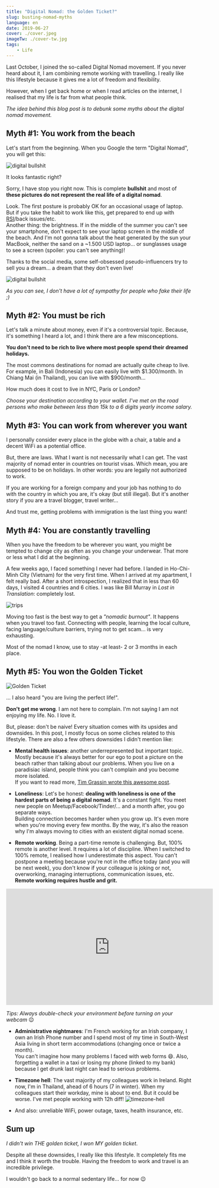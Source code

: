 ```yaml
---
title: "Digital Nomad: the Golden Ticket?"
slug: busting-nomad-myths
language: en
date: 2019-06-27
cover: ./cover.jpeg
imageTw: ./cover-tw.jpg
tags: 
    - Life
---
```


Last October, I joined the so-called Digital Nomad movement. If you never heard about it, I am combining remote working with travelling. I really like this lifestyle because it gives me a lot of freedom and flexibility.

However, when I get back home or when I read articles on the internet, I realised that my life is far from what people think.

*The idea behind this blog post is to debunk some myths about the digital nomad movement.*

## Myth #1: You work from the beach

Let's start from the beginning. When you Google the term "Digital Nomad", you will get this:

![digital bullshit](./digital-bullshit.jpg)

It looks fantastic right?

Sorry, I have stop you right now. This is complete **bullshit** and most of **these pictures do not represent the real life of a digital nomad**.

Look. The first posture is probably OK for an occasional usage of laptop. But if you take the habit to work like this, get prepared to end up with [RSI](https://en.wikipedia.org/wiki/Repetitive_strain_injury)/back issues/etc.  
Another thing: the brightness. If in the middle of the summer you can't see your smartphone, don't expect to see your laptop screen in the middle of the beach. And I'm not gonna talk about the heat generated by the sun your MacBook, neither the sand on a ~1.500 USD laptop... or sunglasses usage to see a screen (spoiler: you can't see anything)!

Thanks to the social media, some self-obsessed pseudo-influencers try to sell you a dream... a dream that they don't even live!

![digital bullshit](./digital-bullshit-bis.jpg)


*As you can see, I don't have a lot of sympathy for people who fake their life ;)*


## Myth #2: You must be rich

Let's talk a minute about money, even if it's a controversial topic. Because, it's something I heard a lot, and I think there are a few misconceptions.

**You don't need to be rich to live where most people spend their dreamed holidays.**

The most commons destinations for nomad are actually quite cheap to live. For example, in Bali (Indonesia) you can easily live with $1.300/month. In Chiang Mai (in Thailand), you can live with $900/month... 

How much does it cost to live in NYC, Paris or London?

*Choose your destination according to your wallet. I've met on the road persons who make between less than 15k to a 6 digits yearly income salary.*

## Myth #3: You can work from wherever you want

I personally consider every place in the globe with a chair, a table and a decent WiFi as a potential office.

But, there are laws. What I want is not necessarily what I can get.
The vast majority of nomad enter in countries on tourist visas. Which mean, you are supposed to be on holidays. In other words: you are legally not authorized to work.

If you are working for a foreign company and your job has nothing to do with the country in which you are, it's okay (but still illegal). But it's another story if you are a travel blogger, travel writer...

And trust me, getting problems with immigration is the last thing you want!

## Myth #4: You are constantly travelling

When you have the freedom to be wherever you want, you might be tempted to change city as often as you change your underwear. That more or less what I did at the beginning.

A few weeks ago, I faced something I never had before. I landed in Ho-Chi-Minh City (Vietnam) for the very first time. When I arrived at my apartment, I felt really bad. After a short introspection, I realized that in less than 60 days, I visited 4 countries and 6 cities. I was like Bill Murray in *Lost in Translation*: completely lost.

![trips](./lostintranslation.jpg)

Moving too fast is the best way to get a *"nomadic burnout"*. It happens when you travel too fast. Connecting with people, learning the local culture, facing language/culture barriers, trying not to get scam... is very exhausting.

Most of the nomad I know, use to stay -at least- 2 or 3 months in each place.



## Myth #5: You won the Golden Ticket

![Golden Ticket](./ticket.png)

... I also heard "you are living the perfect life!". 

**Don't get me wrong**. I am not here to complain. I'm not saying I am not enjoying my life. No. I love it.

But, please: don't be naive! Every situation comes with its upsides and downsides. In this post, I mostly focus on some cliches related to this lifestyle. There are also a few others downsides I didn't mention like:


* **Mental health issues**: another underrepresented but important topic. Mostly because it's always better for our ego to post a picture on the beach rather than talking about our problems. When you live on a paradisiac island, people think you can't complain and you become more isolated.  
If you want to read more, [Tim Grassin wrote this awesome post](https://medium.com/@timgrassin/why-digital-nomad-life-can-be-hard-on-your-mental-health-994af0ce32f3).


* **Loneliness**: Let's be honest: **dealing with loneliness is one of the hardest parts of being a digital nomad**. It's a constant fight. You meet new people on Meetup/Facebook/Tinder/... and a month after, you go separate ways.  
Building connection becomes harder when you grow up. It's even more when you're moving every few months. By the way, it's also the reason why I'm always moving to cities with an existent digital nomad scene.


* **Remote working**. Being a part-time remote is challenging. But, 100% remote is another level. It requires a lot of discipline. When I switched to 100% remote, I realised how I underestimate this aspect. You can't postpone a meeting because you're not in the office today (and you will be next week), you don't know if your colleague is joking or not, overworking, managing interruptions, communication issues, etc.  
**Remote working requires hustle and grit.**  
<iframe width="560" height="315" src="https://www.youtube.com/embed/Mh4f9AYRCZY" frameborder="0" allow="accelerometer; autoplay; encrypted-media; gyroscope; picture-in-picture" allowfullscreen></iframe>

*Tips: Always double-check your environment before turning on your webcam* 😉


* **Administrative nightmares**: I'm French working for an Irish company, I own an Irish Phone number and I spend most of my time in South-West Asia living in short term accommodations (changing once or twice a month).  
You can't imagine how many problems I faced with web forms 😄. Also, forgetting a wallet in a taxi or losing my phone (linked to my bank) because I get drunk last night can lead to serious problems.


* **Timezone hell**: The vast majority of my colleagues work in Ireland. Right now, I'm in Thailand, ahead of 6 hours (7 in winter). When my colleagues start their workday, mine is about to end. But it could be worse. I've met people working with 12h diff!
    ![timezone-hell](./timezone-hell.png)


* And also: unreliable WiFi, power outage, taxes, health insurance, etc.


## Sum up

*I didn't win THE golden ticket, I won MY golden ticket*.

Despite all these downsides, I really like this lifestyle. It completely fits me and I think it worth the trouble. Having the freedom to work and travel is an incredible privilege.  

I wouldn't go back to a normal sedentary life... for now 😉
